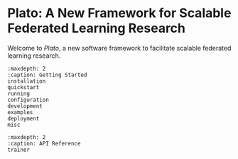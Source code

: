 # Plato: A New Framework for Scalable Federated Learning Research

Welcome to *Plato*, a new software framework to facilitate scalable federated learning research.

```{toctree}
:maxdepth: 2
:caption: Getting Started
installation
quickstart
running
configuration
development
examples
deployment
misc
```

```{toctree}
:maxdepth: 2
:caption: API Reference
trainer
```
